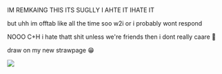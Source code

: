 
IM REMKAING THIS ITS SUGLLY I AHTE IT IHATE IT

but uhh im offtab like all the time soo w2i or i probably wont respond

NOOO C+H i hate thatt shit unless we're friends then i dont really caare 💓

draw on my new strawpage :grin:

![](https://i.pinimg.com/736x/ce/83/a0/ce83a0fab3d9034d09c83d14fc7fc356.jpg)
